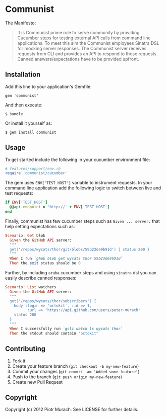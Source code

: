# Communist

The Manifesto:

>It is Communist prime role to serve community by providing Cucumber steps for
>testing external API calls from command line applications. To meet this aim
>the Communist employees Sinatra DSL for mocking server responses. The Communist
>server receives requests from CLI and provides an API to respond to those
>requests. Canned answers/expectations have to be provided upfront.

## Installation

Add this line to your application's Gemfile:

    gem 'communist'

And then execute:

    $ bundle

Or install it yourself as:

    $ gem install communist

## Usage

To get started include the following in your cucumber environment file:

```ruby
# features/support/env.rb
require 'communist/cucumber'
```

The gem uses `ENV['TEST_HOST']` variable to instrument requests. In your command line application add the following logic to switch between live and test requests:

```ruby
if ENV['TEST_HOST']
  @@api.endpoint = 'http://' + ENV['TEST_HOST']
end
```

Finally, communist has few cucumber steps such as `Given ... server:` that help setting expectations such as:

```ruby
Scenario: Get blob
  Given the GitHub API server:
  """
  get('/repos/wycats/thor/git/blobs/59b23de9b91d') { status 200 }
  """
  When I run `ghub blob get wycats thor 59b23de9b91d`
  Then the exit status should be 0
```

Further, by including `aruba` cucumber steps and using `sinatra` dsl you can easily describe canned responses:

```ruby
Scenario: List watchers
  Given the GitHub API server:
  """
  get('/repos/wycats/thor/subscribers') {
    body :login => 'octokit', :id => 1,
          :url => 'https://api.github.com/users/peter-murach'
    status 200
  }
  """
  When I successfully run `gcli watch ls wycats thor`
  Then the stdout should contain "octokit"
```

## Contributing

1. Fork it
2. Create your feature branch (`git checkout -b my-new-feature`)
3. Commit your changes (`git commit -am 'Added some feature'`)
4. Push to the branch (`git push origin my-new-feature`)
5. Create new Pull Request

## Copyright

Copyright (c) 2012 Piotr Murach. See LICENSE for further details.
